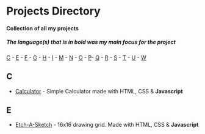 # Projects Directory
#### Collection of all my projects
##### The language(s) that is in bold was my main focus for the project

[C](#c) - [E](#e) - [F](#f) - [G](#g) - [H](#h) - [I](#i) - [M](#m) - [N](#n) - [O](#o) - [P](#p)- [Q](#q) - [R](#r) - [S](#s) - [T](#t) - [U](#u) - [W](#w)


## C <a id="c"></a>
- <a href="https://github.com/viktordepomian/calculator">Calculator</a> - Simple Calculator made with HTML, CSS & **Javascript**

## E <a id="e"></a>
- <a href="https://github.com/viktordepomian/etch-a-sketch">Etch-A-Sketch</a> - 16x16 drawing grid. Made with HTML, CSS & **Javascript**
